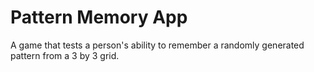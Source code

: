# Pattern Memory App
A game that tests a person's ability to remember a randomly generated pattern from a 3 by 3 grid.
